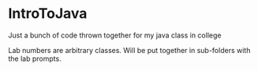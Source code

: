 # IntroToJava
Just a bunch of code thrown together for my java class in college

Lab numbers are arbitrary classes. Will be put together in sub-folders with the lab prompts.
